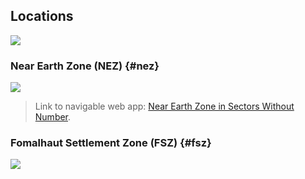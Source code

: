 ## Locations

![](https://i.imgur.com/YU7qKTd.png)

### Near Earth Zone (NEZ) {#nez}

![](https://i.imgur.com/bolB4uX.png)

> Link to navigable web app: [Near Earth Zone in Sectors Without Number](https://sectorswithoutnumber.com/sector/E9FKrPjS8tsRmoryYMpe).

### Fomalhaut Settlement Zone (FSZ) {#fsz}

![](https://i.imgur.com/mGm1rFD.png)



